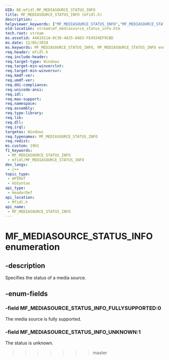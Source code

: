 ```yaml
---
UID: NE:mfidl.MF_MEDIASOURCE_STATUS_INFO
title: MF_MEDIASOURCE_STATUS_INFO (mfidl.h)
description: .
helpviewer_keywords: ["MF_MEDIASOURCE_STATUS_INFO","MF_MEDIASOURCE_STATUS_INFO enumeration [Streaming Media Devices]","MF_MEDIASOURCE_STATUS_INFO_FULLYSUPPORTED","MF_MEDIASOURCE_STATUS_INFO_UNKNOWN","mfidl/MF_MEDIASOURCE_STATUS_INFO","mfidl/MF_MEDIASOURCE_STATUS_INFO_FULLYSUPPORTED","mfidl/MF_MEDIASOURCE_STATUS_INFO_UNKNOWN","stream.mf_mediasource_status_info"]
old-location: stream\mf_mediasource_status_info.htm
tech.root: stream
ms.assetid: 44A1911A-0C36-4A35-84D3-FE4934EF9CBD
ms.date: 12/05/2018
ms.keywords: MF_MEDIASOURCE_STATUS_INFO, MF_MEDIASOURCE_STATUS_INFO enumeration [Streaming Media Devices], MF_MEDIASOURCE_STATUS_INFO_FULLYSUPPORTED, MF_MEDIASOURCE_STATUS_INFO_UNKNOWN, mfidl/MF_MEDIASOURCE_STATUS_INFO, mfidl/MF_MEDIASOURCE_STATUS_INFO_FULLYSUPPORTED, mfidl/MF_MEDIASOURCE_STATUS_INFO_UNKNOWN, stream.mf_mediasource_status_info
req.header: mfidl.h
req.include-header: 
req.target-type: Windows
req.target-min-winverclnt: 
req.target-min-winversvr: 
req.kmdf-ver: 
req.umdf-ver: 
req.ddi-compliance: 
req.unicode-ansi: 
req.idl: 
req.max-support: 
req.namespace: 
req.assembly: 
req.type-library: 
req.lib: 
req.dll: 
req.irql: 
targetos: Windows
req.typenames: MF_MEDIASOURCE_STATUS_INFO
req.redist: 
ms.custom: 19H1
f1_keywords:
 - MF_MEDIASOURCE_STATUS_INFO
 - mfidl/MF_MEDIASOURCE_STATUS_INFO
dev_langs:
 - c++
topic_type:
 - APIRef
 - kbSyntax
api_type:
 - HeaderDef
api_location:
 - Mfidl.h
api_name:
 - MF_MEDIASOURCE_STATUS_INFO
---
```


# MF_MEDIASOURCE_STATUS_INFO enumeration


## -description

Specifies the status of a media source.

## -enum-fields

### -field MF_MEDIASOURCE_STATUS_INFO_FULLYSUPPORTED:0

The media source is fully supported.

### -field MF_MEDIASOURCE_STATUS_INFO_UNKNOWN:1

The status is unknown.

>>>>>>> master

